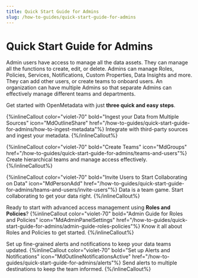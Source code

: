 ```yaml
---
title: Quick Start Guide for Admins
slug: /how-to-guides/quick-start-guide-for-admins
---
```


# Quick Start Guide for Admins

Admin users have access to manage all the data assets. They can manage all the functions to create, edit, or delete. Admins can manage Roles, Policies, Services, Notifications, Custom Properties, Data Insights and more. They can add other users, or create teams to onboard users. An organization can have multiple Admins so that separate Admins can effectively manage different teams and departments.

Get started with OpenMetadata with just **three quick and easy steps**.

{%inlineCallout
  color="violet-70"
  bold="Ingest your Data from Multiple Sources"
  icon="MdOutlineShare"
  href="/how-to-guides/quick-start-guide-for-admins/how-to-ingest-metadata"%}
  Integrate with third-party sources and ingest your metadata.
{%/inlineCallout%}

{%inlineCallout
  color="violet-70"
  bold="Create Teams"
  icon="MdGroups"
  href="/how-to-guides/quick-start-guide-for-admins/teams-and-users"%}
  Create hierarchical teams and manage access effectively.
{%/inlineCallout%}

{%inlineCallout
  color="violet-70"
  bold="Invite Users to Start Collaborating on Data"
  icon="MdPersonAdd"
  href="/how-to-guides/quick-start-guide-for-admins/teams-and-users/invite-users"%}
  Data is a team game. Start collaborating to get your data right.
{%/inlineCallout%}

Ready to start with advanced access management using **Roles and Policies**?
{%inlineCallout
  color="violet-70"
  bold="Admin Guide for Roles and Policies"
  icon="MdAdminPanelSettings"
  href="/how-to-guides/quick-start-guide-for-admins/admin-guide-roles-policies"%}
  Know it all about Roles and Policies to get started.
{%/inlineCallout%}

Set up fine-grained alerts and notifications to keep your data teams updated.
{%inlineCallout
  color="violet-70"
  bold="Set up Alerts and Notifications"
  icon="MdOutlineNotificationsActive"
  href="/how-to-guides/quick-start-guide-for-admins/alerts"%}
  Send alerts to multiple destinations to keep the team informed.
{%/inlineCallout%}